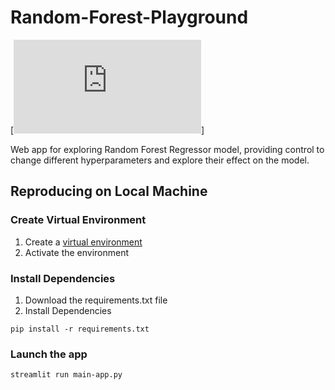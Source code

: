 # Random-Forest-Playground
[![Streamlit App](https://share.streamlit.io/shivank19/random-forest-playground/main/main-app.py)]

Web app for exploring Random Forest Regressor model, providing control to change different hyperparameters and explore their effect on the model.

## Reproducing on Local Machine

### Create Virtual Environment 

1. Create a [virtual environment](https://docs.python.org/3/library/venv.html)
2. Activate the environment

### Install Dependencies

1. Download the requirements.txt file
2. Install Dependencies 
```
pip install -r requirements.txt 
```

### Launch the app
```
streamlit run main-app.py
```
